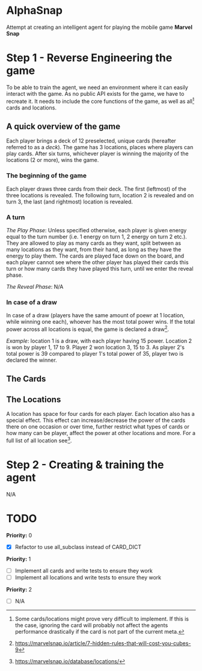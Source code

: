 # AlphaSnap

Attempt at creating an intelligent agent for playing the mobile game **Marvel Snap**

# Step 1 - Reverse Engineering the game
To be able to train the agent, we need an environment where it can easily interact with the game. As no public API exists for the game, we have to recreate it. It needs to include the core functions of the game, as well as all[^1] cards and locations.

## A quick overview of the game
Each player brings a deck of 12 preselected, unique cards (hereafter referred to as a *deck*). The game has 3 locations, places where players can play cards. After six turns, whichever player is winning the majority of the locations (2 or more), wins the game.

### The beginning of the game
Each player draws three cards from their deck. The first (leftmost) of the three locations is revealed. The following turn, location 2 is revealed and on turn 3, the last (and rightmost) location is revealed.

### A turn
*The Play Phase*: Unless specified otherwise, each player is given energy equal to the turn number (i.e. 1 energy on turn 1, 2 energy on turn 2 etc.). They are allowed to play as many cards as they want, split between as many locations as they want, from their hand, as long as they have the energy to play them. The cards are played face down on the board, and each player cannot see where the other player has played their cards this turn or how many cards they have played this turn, until we enter the reveal phase.

*The Reveal Phase*: N/A


### In case of a draw
In case of a draw (players have the same amount of poewr at 1 location, while winning one each), whoever has the most total power wins. If the total power across all locations is equal, the game is declared a draw[^2].

*Example*: location 1 is a draw, with each player having 15 power. Location 2 is won by player 1, 17 to 9. Player 2 won location 3, 15 to 3. As player 2's total power is 39 compared to player 1's total power of 35, player two is declared the winner.

## The Cards

## The Locations
A location has space for four cards for each player. Each location also has a special effect. This effect can increase/decrease the power of the cards there on one occasion or over time, further restrict what types of cards or how many can be player, affect the power at other locations and more. For a full list of all location see[^3].


# Step 2 - Creating & training the agent
N/A


# TODO

**Priority:** 0
 - [x] Refactor to use all_subclass instead of CARD_DICT

**Priority:** 1
 - [ ] Implement all cards and write tests to ensure they work
 - [ ] Implement all locations and write tests to ensure they work

**Priority:** 2
 - [ ] N/A

[^1]: Some cards/locations might prove very difficult to implement. If this is the case, ignoring the card will probably not affect the agents performance drastically if the card is not part of the current meta.
[^2]: https://marvelsnap.io/article/7-hidden-rules-that-will-cost-you-cubes-9
[^3]: https://marvelsnap.io/database/locations/
